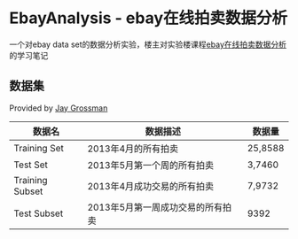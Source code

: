 # EbayAnalysis - ebay在线拍卖数据分析

一个对ebay data set的数据分析实验，楼主对实验楼课程[ebay在线拍卖数据分析](https://www.shiyanlou.com/courses/714)的学习笔记

## 数据集
Provided by [Jay Grossman](http://jaygrossman.com/post/2013/06/10/Predicting-eBay-Auction-Sales-with-Machine-Learning.aspx)

| 数据名             | 数据描述                | 数据量     |
| --------------- | ------------------- | ------- |
| Training Set    | 2013年4月的所有拍卖        | 25,8588 |
| Test Set        | 2013年5月第一个周的所有拍卖    | 3,7460  |
| Training Subset | 2013年4月成功交易的所有拍卖    | 7,9732  |
| Test Subset     | 2013年5月第一周成功交易的所有拍卖 | 9392    |



